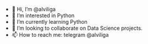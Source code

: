 - 👋 Hi, I’m @alviliga
- 👀 I’m interested in Python
- 🌱 I’m currently learning Python
- 💞️ I’m looking to collaborate on Data Science projects.
- 📫 How to reach me: telegram @alviliga

<!---
alviliga/alviliga is a ✨ special ✨ repository because its `README.md` (this file) appears on your GitHub profile.
You can click the Preview link to take a look at your changes.
--->
